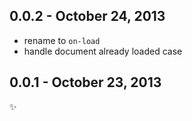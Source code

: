 0.0.2 - October 24, 2013
------------------------
* rename to `on-load`
* handle document already loaded case

0.0.1 - October 23, 2013
------------------------
:sparkles: